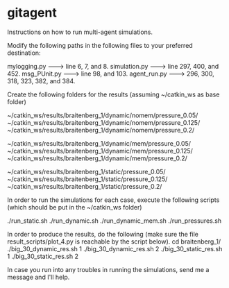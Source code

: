# gitagent
Instructions on how to run multi-agent simulations.

Modify the following paths in the following files to your preferred destination:

mylogging.py ---> line 6, 7, and 8.
simulation.py ---> line 297, 400, and 452.
msg_PUnit.py ---> line 98, and 103.
agent_run.py ---> 296, 300, 318, 323, 382, and 384.

Create the following folders for the results (assuming ~/catkin_ws as base folder)

~/catkin_ws/results/braitenberg_1/dynamic/nomem/pressure_0.05/
~/catkin_ws/results/braitenberg_1/dynamic/nomem/pressure_0.125/
~/catkin_ws/results/braitenberg_1/dynamic/nomem/pressure_0.2/

~/catkin_ws/results/braitenberg_1/dynamic/mem/pressure_0.05/
~/catkin_ws/results/braitenberg_1/dynamic/mem/pressure_0.125/
~/catkin_ws/results/braitenberg_1/dynamic/mem/pressure_0.2/

~/catkin_ws/results/braitenberg_1/static/pressure_0.05/
~/catkin_ws/results/braitenberg_1/static/pressure_0.125/
~/catkin_ws/results/braitenberg_1/static/pressure_0.2/

In order to run the simulations for each case, execute the following scripts (which should be put in the ~/catkin_ws folder)

./run_static.sh
./run_dynamic.sh
./run_dynamic_mem.sh
./run_pressures.sh

In order to produce the results, do the following (make sure the file result_scripts/plot_4.py is reachable by the script below).
cd braitenberg_1/
./big_30_dynamic_res.sh 1
./big_30_dynamic_res.sh 2
./big_30_static_res.sh 1
./big_30_static_res.sh 2

In case you run into any troubles in running the simulations, send me a message and I'll help.
